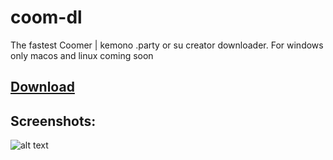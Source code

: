 # coom-dl
The fastest Coomer | kemono  .party or su creator downloader. 
For windows only macos and linux coming soon

## [Download](https://github.com/notFaad/coom-dl/releases/tag/0.27)
## Screenshots:
![alt text](https://github.com/notFaad/coom-dl/blob/main/Screenshot%202023-08-21%20120825.png)
